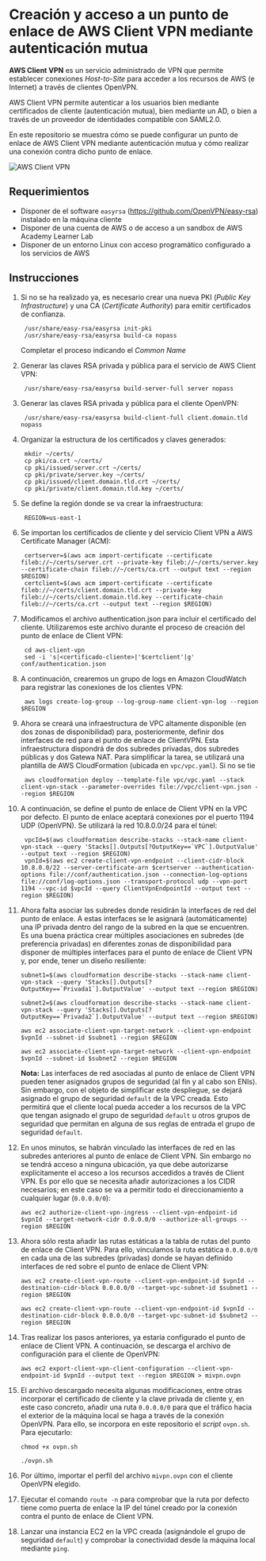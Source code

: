 # Creación y acceso a un punto de enlace de AWS Client VPN mediante autenticación mutua
**AWS Client VPN** es un servicio administrado de VPN que permite establecer conexiones <em>Host-to-Site</em> para acceder a los recursos de AWS (e Internet) a través de clientes OpenVPN.

AWS Client VPN permite autenticar a los usuarios bien mediante certificados de cliente (autenticación mutua), bien mediante un AD, o bien a través de un proveedor de identidades compatible con SAML2.0.

En este repositorio se muestra cómo se puede configurar un punto de enlace de AWS Client VPN mediante autenticación mutua y cómo realizar una conexión contra dicho punto de enlace.

![AWS Client VPN](/images/client-vpn.png)

## Requerimientos
* Disponer de el software `easyrsa` (https://github.com/OpenVPN/easy-rsa) instalado en la máquina cliente
* Disponer de una cuenta de AWS o de acceso a un sandbox de AWS Academy Learner Lab
* Disponer de un entorno Linux con acceso programático configurado a los servicios de AWS

## Instrucciones
1. Si no se ha realizado ya, es necesario crear una nueva PKI (<em>Public Key Infrastructure</em>) y una CA (<em>Certificate Authority</em>) para emitir certificados de confianza.
    
        /usr/share/easy-rsa/easyrsa init-pki
        /usr/share/easy-rsa/easyrsa build-ca nopass
        
    Completar el proceso indicando el <em>Common Name</em>
    
2. Generar las claves RSA privada y pública para el servicio de AWS Client VPN:

        /usr/share/easy-rsa/easyrsa build-server-full server nopass
        
3. Generar las claves RSA privada y pública para el cliente OpenVPN:

        /usr/share/easy-rsa/easyrsa build-client-full client.domain.tld nopass 
    
3. Organizar la estructura de los certificados y claves generados:

        mkdir ~/certs/
        cp pki/ca.crt ~/certs/
        cp pki/issued/server.crt ~/certs/
        cp pki/private/server.key ~/certs/
        cp pki/issued/client.domain.tld.crt ~/certs/
        cp pki/private/client.domain.tld.key ~/certs/

        
4. Se define la región donde se va crear la infraestructura:

        REGION=us-east-1

5. Se importan los certificados de cliente y del servicio Client VPN a AWS Certificate Manager (ACM):

        certserver=$(aws acm import-certificate --certificate fileb://~/certs/server.crt --private-key fileb://~/certs/server.key --certificate-chain fileb://~/certs/ca.crt --output text --region $REGION)
        certclient=$(aws acm import-certificate --certificate fileb://~/certs/client.domain.tld.crt --private-key fileb://~/certs/client.domain.tld.key --certificate-chain fileb://~/certs/ca.crt --output text --region $REGION)

6. Modificamos el archivo authentication.json para incluir el certificado del cliente. Utilizaremos este archivo durante el proceso de creación del punto de enlace de Client VPN:

        cd aws-client-vpn
        sed -i 's|<certificado-cliente>|'$certclient'|g' conf/authentication.json

7. A continuación, crearemos un grupo de logs en Amazon CloudWatch para registrar las conexiones de los clientes VPN:

        aws logs create-log-group --log-group-name client-vpn-log --region $REGION

8. Ahora se creará una infraestructura de VPC altamente disponible (en dos zonas de disponibilidad) para, posteriormente, definir dos interfaces de red para el punto de enlace de ClientVPN. Esta infraestructura dispondrá de dos subredes privadas, dos subredes públicas y dos Gatewa NAT. Para simplificar la tarea, se utilizará una plantilla de AWS CloudFormation (ubicada en `vpc/vpc.yaml`). Si no se tie

        aws cloudformation deploy --template-file vpc/vpc.yaml --stack client-vpn-stack --parameter-overrides file://vpc/client-vpn.json --region $REGION

9. A continuación, se define el punto de enlace de Client VPN en la VPC por defecto. El punto de enlace aceptará conexiones por el puerto 1194 UDP (OpenVPN). Se utilizará la red 10.8.0.0/24 para el túnel:

        vpcId=$(aws cloudformation describe-stacks --stack-name client-vpn-stack --query 'Stacks[].Outputs[?OutputKey==`VPC`].OutputValue' --output text --region $REGION)
        vpnId=$(aws ec2 create-client-vpn-endpoint --client-cidr-block 10.8.0.0/22 --server-certificate-arn $certserver --authentication-options file://conf/authentication.json --connection-log-options file://conf/log-options.json --transport-protocol udp --vpn-port 1194 --vpc-id $vpcId --query ClientVpnEndpointId --output text --region $REGION)

10. Ahora falta asociar las subredes donde residirán la interfaces de red del punto de enlace. A estas interfaces se le asignará (automáticamente) una IP privada dentro del rango de la subred en la que se encuentren. Es una buena práctica crear múltiples asociaciones en subredes (de preferencia privadas) en diferentes zonas de disponibilidad para disponer de múltiples interfaces para el punto de enlace de Client VPN y, por ende, tener un diseño resiliente:
        
        subnet1=$(aws cloudformation describe-stacks --stack-name client-vpn-stack --query 'Stacks[].Outputs[?OutputKey==`Privada1`].OutputValue' --output text --region $REGION)

        subnet2=$(aws cloudformation describe-stacks --stack-name client-vpn-stack --query 'Stacks[].Outputs[?OutputKey==`Privada2`].OutputValue' --output text --region $REGION)

        aws ec2 associate-client-vpn-target-network --client-vpn-endpoint $vpnId --subnet-id $subnet1 --region $REGION

        aws ec2 associate-client-vpn-target-network --client-vpn-endpoint $vpnId --subnet-id $subnet2 --region $REGION
        
    **Nota:** Las interfaces de red asociadas al punto de enlace de Client VPN pueden tener asignados grupos de seguridad (al fin y al cabo son ENIs). Sin embargo, con el objeto de simplificar este despliegue, se dejará asignado el grupo de seguridad `default` de la VPC creada. Esto permitirá que el cliente local pueda acceder a los recursos de la VPC que tengan asignado el grupo de seguridad `default` u otros grupos de seguridad que permitan en alguna de sus reglas de entrada el grupo de seguridad `default`.

11. En unos minutos, se habrán vinculado las interfaces de red en las subredes anteriores al punto de enlace de Client VPN. Sin embargo no se tendrá acceso a ninguna ubicación, ya que debe autorizarse explícitamente el acceso a los recursos accedidos a través de Client VPN. Es por ello que se necesita añadir autorizaciones a los CIDR necesarios; en este caso se va a permitir todo el direccionamiento a cualquier lugar (`0.0.0.0/0`):

        aws ec2 authorize-client-vpn-ingress --client-vpn-endpoint-id $vpnId --target-network-cidr 0.0.0.0/0 --authorize-all-groups --region $REGION 

12. Ahora sólo resta añadir las rutas estáticas a la tabla de rutas del punto de enlace de Client VPN. Para ello, vinculamos la ruta estática `0.0.0.0/0` en cada una de las subredes (privadas) donde se hayan definido interfaces de red sobre el punto de enlace de Client VPN:

        aws ec2 create-client-vpn-route --client-vpn-endpoint-id $vpnId --destination-cidr-block 0.0.0.0/0 --target-vpc-subnet-id $subnet1 --region $REGION

        aws ec2 create-client-vpn-route --client-vpn-endpoint-id $vpnId --destination-cidr-block 0.0.0.0/0 --target-vpc-subnet-id $subnet2 --region $REGION

13. Tras realizar los pasos anteriores, ya estaría configurado el punto de enlace de Client VPN. A continuación, se descarga el archivo de configuración para el cliente de OpenVPN:

        aws ec2 export-client-vpn-client-configuration --client-vpn-endpoint-id $vpnId --output text --region $REGION > mivpn.ovpn

14. El archivo descargado necesita algunas modificaciones, entre otras incorporar el certificado de cliente y la clave privada de cliente y, en este caso concreto, añadir una ruta `0.0.0.0/0` para que el tráfico hacia el exterior de la máquina local se haga a través de la conexión OpenVPN. Para ello, se incorpora en este repositorio el <em>script</em> `ovpn.sh`. Para ejecutarlo:

        chmod +x ovpn.sh
    
        ./ovpn.sh
        
15. Por último, importar el perfil del archivo `mivpn.ovpn` con el cliente OpenVPN elegido.

16. Ejecutar el comando `route -n` para comprobar que la ruta por defecto tiene como puerta de enlace la IP del túnel creado por la conexión contra el punto de enlace de Client VPN.

17. Lanzar una instancia EC2 en la VPC creada (asignándole el grupo de seguridad `default`) y comprobar la conectividad desde la máquina local mediante `ping`.